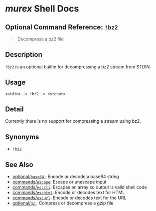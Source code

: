 # _murex_ Shell Docs

## Optional Command Reference: `!bz2` 

> Decompress a bz2 file

## Description

`!bz2` is an optional builtin for decompressing a bz2 stream from STDIN.

## Usage

    <stdin> -> !bz2 -> <stdout>

## Detail

Currently there is no support for compressing a stream using bz2.

## Synonyms

* `!bz2`


## See Also

* [optional/`base64` ](../optional/base64.md):
  Encode or decode a base64 string
* [commands/`escape`](../commands/escape.md):
  Escape or unescape input 
* [commands/`esccli`](../commands/esccli.md):
  Escapes an array so output is valid shell code
* [commands/`eschtml`](../commands/eschtml.md):
  Encode or decodes text for HTML
* [commands/`escurl`](../commands/escurl.md):
  Encode or decodes text for the URL
* [optional/`gz` ](../optional/gz.md):
  Compress or decompress a gzip file